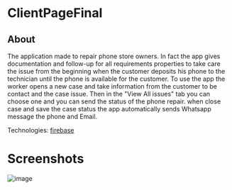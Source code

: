 # ClientPageFinal
## About
The application made to repair phone store owners.
In fact the app gives documentation and follow-up for all requirements properties to take care the issue from the beginning when the customer deposits his phone to the technician until the phone is available for the customer.
To use the app the worker opens a new case and take information from the customer to be contact and the case issue.
Then in the "View All issues" tab you can choose one and you can send the status of the phone repair. 
when close case and save the case status the app automatically sends Whatsapp message the phone and Email.

Technologies: [firebase](https://firebase.google.com/)
# Screenshots
![image](https://github.com/eranp03/ClientPageFinal/blob/master/screenshotsAPP.jpg)
